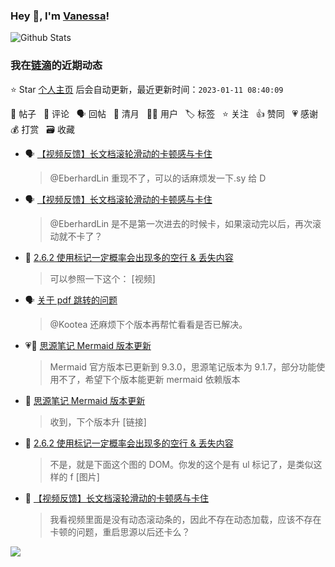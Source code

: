 ### Hey 👋, I'm [Vanessa](http://vanessa.b3log.org/)!

![Github Stats](https://github-readme-stats.vercel.app/api?username=Vanessa219&show_icons=true)

<!--events start -->

### 我在[链滴](https://ld246.com)的近期动态

⭐️ Star [个人主页](https://github.com/Vanessa219/Vanessa219) 后会自动更新，最近更新时间：`2023-01-11 08:40:09`

📝 帖子 &nbsp; 💬 评论 &nbsp; 🗣 回帖 &nbsp; 🌙 清月 &nbsp; 👨‍💻 用户 &nbsp; 🏷️ 标签 &nbsp; ⭐️ 关注 &nbsp; 👍 赞同 &nbsp; 💗 感谢 &nbsp; 💰 打赏 &nbsp; 🗃 收藏

* 🗣 [【视频反馈】长文档滚轮滑动的卡顿感与卡住](https://ld246.com/article/1673244514114/comment/1673315191939#comments)

  > @EberhardLin 重现不了，可以的话麻烦发一下.sy 给 D
* 🗣 [【视频反馈】长文档滚轮滑动的卡顿感与卡住](https://ld246.com/article/1673244514114/comment/1673315191939#comments)

  > @EberhardLin 是不是第一次进去的时候卡，如果滚动完以后，再次滚动就不卡了？
* 💬 [2.6.2 使用标记一定概率会出现多的空行 &amp; 丢失内容](https://ld246.com/article/1672929892880/comment/1673363620747#comments)

  > 可以参照一下这个： [视频]
* 🗣 [关于 pdf 跳转的问题](https://ld246.com/article/1672800421476/comment/1672823360594#comments)

  > @Kootea 还麻烦下个版本再帮忙看看是否已解决。
* 💗📝 [思源笔记 Mermaid 版本更新](https://ld246.com/article/1673240499424)

  > Mermaid 官方版本已更新到 9.3.0，思源笔记版本为 9.1.7，部分功能使用不了，希望下个版本能更新 mermaid 依赖版本
* 💬 [思源笔记 Mermaid 版本更新](https://ld246.com/article/1673240499424/comment/1673250109232#comments)

  > 收到，下个版本升 [链接]
* 💬 [2.6.2 使用标记一定概率会出现多的空行 &amp; 丢失内容](https://ld246.com/article/1672929892880/comment/1673249472740#comments)

  > 不是，就是下面这个图的 DOM。你发的这个是有 ul 标记了，是类似这样的 f [图片]
* 💬 [【视频反馈】长文档滚轮滑动的卡顿感与卡住](https://ld246.com/article/1673244514114/comment/1673248838307#comments)

  > 我看视频里面是没有动态滚动条的，因此不存在动态加载，应该不存在卡顿的问题，重启思源以后还卡么？


<!--events end -->

<a title="Hits" target="_blank" href="https://github.com/Vanessa219/Vanessa219"><img src="https://hits.b3log.org/Vanessa219/Vanessa219.svg"></a>

